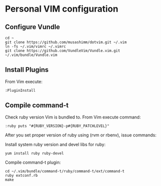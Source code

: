 
# Personal VIM configuration

## Configure Vundle

    cd ~
    git clone https://github.com/musashimm/dotvim.git ~/.vim
    ln -fs ~/.vim/vimrc ~/.vimrc
    git clone https://github.com/VundleVim/Vundle.vim.git ~/.vim/bundle/Vundle.vim

## Install Plugins

From Vim execute:

    :PluginInstall

## Compile command-t

Check ruby version Vim is bundled to. From Vim execute command:

    :ruby puts "#{RUBY_VERSION}-p#{RUBY_PATCHLEVEL}"

After you set proper version of ruby using (rvm or rbenv), issue commands:

Install system ruby version and devel libs for ruby:

    yum install ruby ruby-devel

Compile command-t plugin:

    cd ~/.vim/bundle/command-t/ruby/command-t/ext/command-t
    ruby extconf.rb
    make
